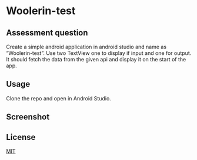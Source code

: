 # Woolerin-test

## Assessment question

Create a simple android application in android studio
and name as “Woolerin-test”.
Use two TextView one to display if input and one for output.
It should fetch the data from the given api and display it on the start of the app.

## Usage

Clone the repo and open in Android Studio.

## Screenshot


## License
[MIT](https://choosealicense.com/licenses/mit/)
